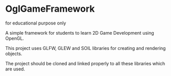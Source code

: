 # OglGameFramework
for educational purpose only

A simple framework for students to learn 2D Game Development using OpenGL.

This project uses GLFW, GLEW and SOIL libraries for creating and rendering objects.

The project should be cloned and linked properly to all these libraries which are used.
